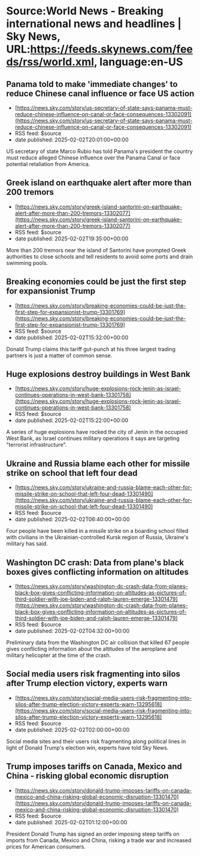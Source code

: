 # Source:World News - Breaking international news and headlines | Sky News, URL:https://feeds.skynews.com/feeds/rss/world.xml, language:en-US

## Panama told to make 'immediate changes' to reduce Chinese canal influence or face US action
 - [https://news.sky.com/story/us-secretary-of-state-says-panama-must-reduce-chinese-influence-on-canal-or-face-consequences-13302091](https://news.sky.com/story/us-secretary-of-state-says-panama-must-reduce-chinese-influence-on-canal-or-face-consequences-13302091)
 - RSS feed: $source
 - date published: 2025-02-02T20:01:00+00:00

US secretary of state Marco Rubio has told Panama's president the country must reduce alleged Chinese influence over the Panama Canal or face potential retaliation from America.

## Greek island on earthquake alert after more than 200 tremors
 - [https://news.sky.com/story/greek-island-santorini-on-earthquake-alert-after-more-than-200-tremors-13302077](https://news.sky.com/story/greek-island-santorini-on-earthquake-alert-after-more-than-200-tremors-13302077)
 - RSS feed: $source
 - date published: 2025-02-02T19:35:00+00:00

More than 200 tremors near the island of Santorini have prompted Greek authorities to close schools and tell residents to avoid some ports and drain swimming pools.

## Breaking economies could be just the first step for expansionist Trump
 - [https://news.sky.com/story/breaking-economies-could-be-just-the-first-step-for-expansionist-trump-13301769](https://news.sky.com/story/breaking-economies-could-be-just-the-first-step-for-expansionist-trump-13301769)
 - RSS feed: $source
 - date published: 2025-02-02T15:32:00+00:00

Donald Trump claims this tariff gut-punch at his three largest trading partners is just a matter of common sense.

## Huge explosions destroy buildings in West Bank
 - [https://news.sky.com/story/huge-explosions-rock-jenin-as-israel-continues-operations-in-west-bank-13301758](https://news.sky.com/story/huge-explosions-rock-jenin-as-israel-continues-operations-in-west-bank-13301758)
 - RSS feed: $source
 - date published: 2025-02-02T15:22:00+00:00

A series of huge explosions have rocked the city of Jenin in the occupied West Bank, as Israel continues military operations it says are targeting "terrorist infrastructure".

## Ukraine and Russia blame each other for missile strike on school that left four dead
 - [https://news.sky.com/story/ukraine-and-russia-blame-each-other-for-missile-strike-on-school-that-left-four-dead-13301490](https://news.sky.com/story/ukraine-and-russia-blame-each-other-for-missile-strike-on-school-that-left-four-dead-13301490)
 - RSS feed: $source
 - date published: 2025-02-02T06:40:00+00:00

Four people have been killed in a missile strike on a boarding school filled with civilians in the Ukrainian-controlled Kursk region of Russia, Ukraine's military has said.

## Washington DC crash: Data from plane's black boxes gives conflicting information on altitudes
 - [https://news.sky.com/story/washington-dc-crash-data-from-planes-black-box-gives-conflicting-information-on-altitudes-as-pictures-of-third-soldier-with-joe-biden-and-ralph-lauren-emerge-13301479](https://news.sky.com/story/washington-dc-crash-data-from-planes-black-box-gives-conflicting-information-on-altitudes-as-pictures-of-third-soldier-with-joe-biden-and-ralph-lauren-emerge-13301479)
 - RSS feed: $source
 - date published: 2025-02-02T04:32:00+00:00

Preliminary data from the Washington DC air collision that killed 67 people gives conflicting information about the altitudes of the aeroplane and military helicopter at the time of the crash.

## Social media users risk fragmenting into silos after Trump election victory, experts warn
 - [https://news.sky.com/story/social-media-users-risk-fragmenting-into-silos-after-trump-election-victory-experts-warn-13295618](https://news.sky.com/story/social-media-users-risk-fragmenting-into-silos-after-trump-election-victory-experts-warn-13295618)
 - RSS feed: $source
 - date published: 2025-02-02T02:00:00+00:00

Social media sites and their users risk fragmenting along political lines in light of Donald Trump's election win, experts have told Sky News.

## Trump imposes tariffs on Canada, Mexico and China - risking global economic disruption
 - [https://news.sky.com/story/donald-trump-imposes-tariffs-on-canada-mexico-and-china-risking-global-economic-disruption-13301470](https://news.sky.com/story/donald-trump-imposes-tariffs-on-canada-mexico-and-china-risking-global-economic-disruption-13301470)
 - RSS feed: $source
 - date published: 2025-02-02T01:12:00+00:00

President Donald Trump has signed an order imposing steep tariffs on imports from Canada, Mexico and China, risking a trade war and increased prices for American consumers.

